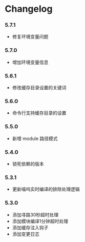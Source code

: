 # Changelog

### 5.7.1

* 修复环境变量问题

### 5.7.0

* 增加环境变量信息

### 5.6.1

* 修改缓存目录设置的关键词

### 5.6.0

* 命令行支持缓存目录的设置

### 5.5.0

* 新增 module 路径模式

### 5.4.0

* 锁死依赖的版本

### 5.3.1

* 更新喵呜实时编译的排除处理逻辑

### 5.3.0

* 添加寻路30秒超时处理
* 添加模块编译1分钟超时处理
* 添加缓存注入钩子
* 添加变更日志

